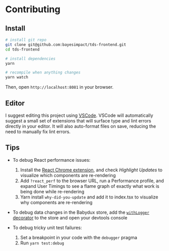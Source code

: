 # Contributing

## Install

```sh
# install git repo
git clone git@github.com:bayesimpact/tds-frontend.git
cd tds-frontend

# install dependencies
yarn

# recompile when anything changes
yarn watch
```

Then, open `http://localhost:8081` in your browser.

## Editor

I suggest editing this project using [VSCode](https://code.visualstudio.com/). VSCode will automatically suggest a small set of extensions that will surface type and lint errors directly in your editor. It will also auto-format files on save, reducing the need to manually fix lint errors.

## Tips

- To debug React performance issues:

  1. Install the [React Chrome extension](https://chrome.google.com/webstore/detail/react-developer-tools/fmkadmapgofadopljbjfkapdkoienihi), and check *Highlight Updates* to visualize which components are re-rendering
  2. Add `?react_perf` to the browser URL, run a Performance profile, and expand User Timings to see a flame graph of exactly what work is being done while re-rendering
  3. Yarn install `why-did-you-update` and add it to index.tsx to visualize why components are re-rendering

- To debug data changes in the Babydux store, add the [`withLogger` decorator](https://github.com/bayesimpact/tds-frontend/blob/7c3c91b/src/services/store.ts#L102) to the store and open your devtools console

- To debug tricky unit test failures:
  1. Set a breakpoint in your code with the `debugger` pragma
  2. Run `yarn test:debug`
